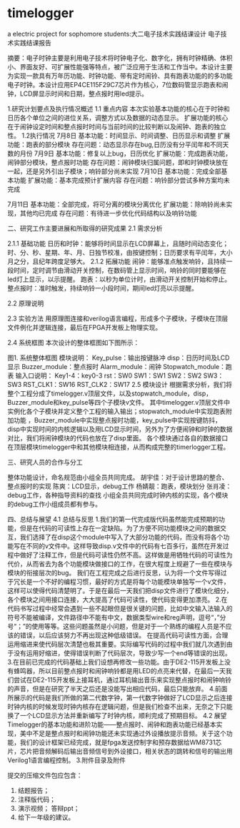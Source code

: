 # timelogger
a electric project for sophomore students:大二电子技术实践结课设计
电子技术实践结课报告

摘要：电子时钟主要是利用电子技术将时钟电子化、数字化，拥有时钟精确、体积小、界面友好、可扩展性能强等特点，被广泛应用于生活和工作当中。本设计主要为实现一款具有万年历功能、时钟功能、带有定时闹铃、具有跑表功能的的多功能电子时钟。本设计应用EP4CE115F29C7芯片作为核心，7位数码管显示跑表和闹钟，LCD屏显示时间和日期，整点报时用led提示。

1.研究计划要点及执行情况概述
1.1 重点内容
本次实验基本功能的核心在于时钟和日历各个单位之间的进位关系，调整方式以及数据的动态显示。
扩展功能的核心在于闹钟设定时间和整点报时时间与当前时间的比较判断以及闹钟、跑表的独立性。
1.2执行情况
7月8日
基本功能：时间显示、时间调整、日历显示和调整
扩展功能：跑表的部分模块
存在问题：动态显示存在bug,日历没有分平闰年和不同天数的月份
7月9日
基本功能：修复以上bug，日历优化
扩展功能：完成跑表功能，闹钟部分模块，整点报时功能
存在问题：闹钟模块归属问题，即和时钟模块放在一起，还是另外引出子模块；响铃部分尚未实现
7月10日
基本功能：完成全部基本功能
扩展功能：基本完成预计扩展内容
存在问题：响铃部分尝试多种方案均未完成

7月11日
基本功能：全部完成，将可分离的模块分离优化
扩展功能：除响铃尚未实现，其他均已完成
存在问题：有待进一步优化代码结构以及响铃功能

二、研究工作主要进展和所取得的研究成果
2.1 需求分析

2.1.1 基础功能
日历和时钟：能够将时间显示在LCD屏幕上，且随时间动态变化；时、分、秒、星期、年、月、日独节校准，由按键控制；日历要求有平闰年，大小月之分，且纪年跨度足够大。
2.1.2 拓展功能
闹钟：能够准点触发响铃，且持续一段时间，定时调节由滑动开关控制，在数码管上显示时间，响铃的同时要能够在led灯上显示，以示提醒。
跑表：以秒为单位计时，由滑动开关控制开始和停止。
整点报时：准时触发，持续响铃一小段时间，期间led灯亮以示提醒。

2.2 原理说明

2.3 实验方法
用原理图连接和verilog语言编程，形成多个子模块，子模块在顶层文件例化并逻辑连接，最后在FPGA开发板上物理实现。

2.4 系统框图
本次设计的整体框图如下图所示：
 
图1. 系统整体框图
模块说明：
Key_pulse：输出按键脉冲
disp：日历时间及LCD显示
Buzzer_module：整点报时
Alarm_module：闹钟
Stopwatch_module：跑表
输入口说明：
Key1-4：key0-3
rst：SW0
SW1：SW1
SW2：SW2
SW3：SW3
RST_CLK1：SW16
RST_CLK2：SW17
2.5 模块设计
根据需求分析，我们将整个工程分成了timelogger.v顶层文件，以及stopwatch_module，disp，Buzzer_module和key_pulse等四个子模块v文件。
其中timelogger.v顶层文件中实例化各个子模块并定义整个工程的输入输出；stopwatch_module中实现跑表附加功能 ，Buzzer_module中实现整点报时功能，key_pulse中实现按键防抖，disp中实现时间的内核逻辑以及用LCD显示时间，另外为了方便闹钟和时钟的数据对比，我们将闹钟模块的代码也放在了disp里面。
各个模块通过各自的数据接口在顶层模块timelogger中和其他模块相连接，从而构成完整的timerlogger工程。

三、研究人员的合作与分工

整体功能设计，命名规范由小组全员共同完成。
胡宇佳：对于设计思路的整合、整点报时的实现
陈爽：LCD显示，debug工作
杨婧靓：跑表，模块划分
张肖凌：debug工作，各种指导资料的查找
小组全员共同完成时钟内核的实现，各个模块的debug工作小组成员都有参与。

四、总结与展望
4.1 总结与反思
1.我们的第一代完成版代码虽然能完成预期的功能，但是在代码的可读性上存在一定缺陷。为了方便不同功能模块之间的数据交互，我们选择了在disp这个module中写入了大部分功能的代码，而没有将各个功能写在不同的v文件中。这样导致disp.v文件中的代码有七百多行，虽然在开发过程中做好了注释工作，但是代码可读性仍然不高。这样做是用牺牲代码的可读性为代价，从而省去为各个功能模块做接口的工作，在很大程度上规避了一些在模块与模块的衔接层次的bug。
我们在工程完成之后进行反思，认为将一个文件写得过于冗长是一个不好的编程习惯，最好的方式是将每个功能模块单独写一个v文件，这样可以使得代码清楚明了。于是在最后一天我们把disp文件进行了模块化细分，各个模块之间用接口连接，大大提高了代码可读性，使代码变得更加漂亮。
2.在代码书写过程中经常会遇到一些不起眼但是很关键的问题，比如中文输入法输入的符号不能被编译，文件路径中不能有中文，数据类型wire和reg声明，逗号“，”分号“；”的使用等等。这些问题虽然是小问题，但是对于一个熟练的编程人员是不应该的错误，以后应该努力不再出现这种低级错误。
在提高代码可读性方面，合理运用缩进来使代码层次清楚也极其重要。实际编写代码的过程中我们就几次遇到由于没有运用好缩进，使得错误判断了代码层次，导致少写一个end等错误的出现。
3.在目前已完成的代码基础上我们设想再修改一些功能。由于DE2-115开发板上没有蜂鸣器，所以目前整点报时和闹钟响铃都是用LED的点亮来代替，在最后一天我们尝试在DE2-115开发板上接耳机，通过耳机输出音乐来实现整点报时和闹钟响铃的声音，但是在研究了半天之后还是没能写出相应代码，最后只能放弃。
4.前面所展示的代码是我们所做的第二代数字钟，第一代数字钟做好了LCD显示之后连接时钟内核的时候发现时钟内核存在逻辑问题，但是我们检查不出来，无奈之下只能换了一个LCD显示方法并重新编写了时钟内核，顺利完成了预期目标。
4.2 展望
Timelogger的基本功能和进阶功能——整点报时、闹钟和跑表功能已经基本实现，美中不足是整点报时和闹钟功能还未实现通过外设播放提示音频。关于这个功能，我们的设计框架已经完成，就是fpga发送控制字和预存数据给WM8731芯片，芯片把音频解码后输出音频信号到外设接口，相关状态的跳转和信号的输出用Verilog1语言编程控制。
3.附件目录及附件
 
提交的压缩文件包应包含：
1.	结题报告；
2.	注释版代码；
3.	演示视频；
答辩ppt；
4.	给下一年级的建议。

